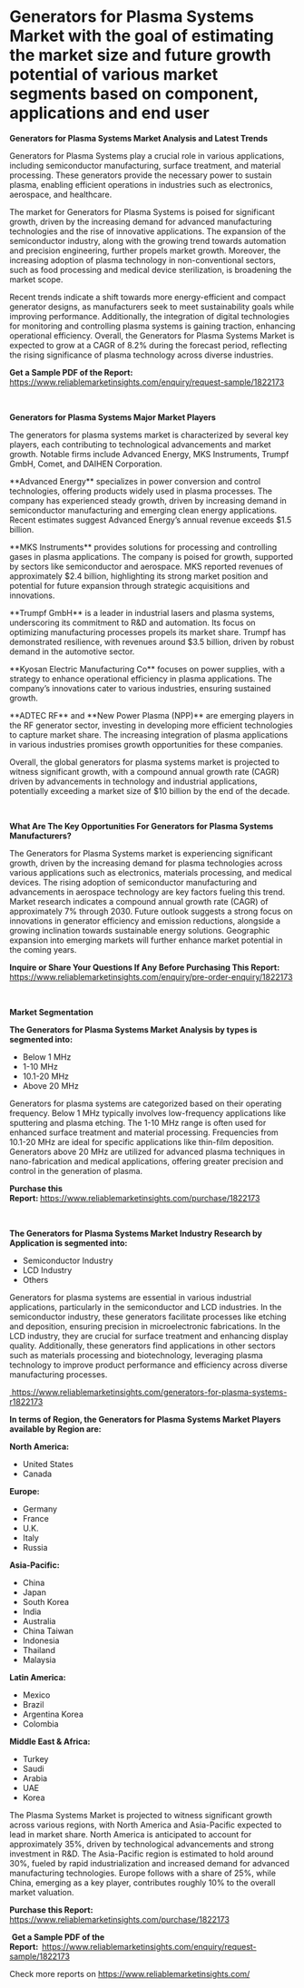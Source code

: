 <p><h1>Generators for Plasma Systems Market with the goal of estimating the market size and future growth potential of various market segments based on component, applications and end user</h1></p><p><strong>Generators for Plasma Systems Market Analysis and Latest Trends</strong></p>
<p><p>Generators for Plasma Systems play a crucial role in various applications, including semiconductor manufacturing, surface treatment, and material processing. These generators provide the necessary power to sustain plasma, enabling efficient operations in industries such as electronics, aerospace, and healthcare. </p><p>The market for Generators for Plasma Systems is poised for significant growth, driven by the increasing demand for advanced manufacturing technologies and the rise of innovative applications. The expansion of the semiconductor industry, along with the growing trend towards automation and precision engineering, further propels market growth. Moreover, the increasing adoption of plasma technology in non-conventional sectors, such as food processing and medical device sterilization, is broadening the market scope.</p><p>Recent trends indicate a shift towards more energy-efficient and compact generator designs, as manufacturers seek to meet sustainability goals while improving performance. Additionally, the integration of digital technologies for monitoring and controlling plasma systems is gaining traction, enhancing operational efficiency. Overall, the Generators for Plasma Systems Market is expected to grow at a CAGR of 8.2% during the forecast period, reflecting the rising significance of plasma technology across diverse industries.</p></p>
<p><strong>Get a Sample PDF of the Report:&nbsp;</strong> <a href="https://www.reliablemarketinsights.com/enquiry/request-sample/1822173?utm_campaign=3196&utm_medium=2&utm_source=Github&utm_content=ia&utm_term=12042025&utm_id=generators-for-plasma-systems">https://www.reliablemarketinsights.com/enquiry/request-sample/1822173</a></p>
<p>&nbsp;</p>
<p><strong>Generators for Plasma Systems Major Market Players</strong></p>
<p><p>The generators for plasma systems market is characterized by several key players, each contributing to technological advancements and market growth. Notable firms include Advanced Energy, MKS Instruments, Trumpf GmbH, Comet, and DAIHEN Corporation. </p><p>**Advanced Energy** specializes in power conversion and control technologies, offering products widely used in plasma processes. The company has experienced steady growth, driven by increasing demand in semiconductor manufacturing and emerging clean energy applications. Recent estimates suggest Advanced Energy’s annual revenue exceeds $1.5 billion.</p><p>**MKS Instruments** provides solutions for processing and controlling gases in plasma applications. The company is poised for growth, supported by sectors like semiconductor and aerospace. MKS reported revenues of approximately $2.4 billion, highlighting its strong market position and potential for future expansion through strategic acquisitions and innovations.</p><p>**Trumpf GmbH** is a leader in industrial lasers and plasma systems, underscoring its commitment to R&D and automation. Its focus on optimizing manufacturing processes propels its market share. Trumpf has demonstrated resilience, with revenues around $3.5 billion, driven by robust demand in the automotive sector.</p><p>**Kyosan Electric Manufacturing Co** focuses on power supplies, with a strategy to enhance operational efficiency in plasma applications. The company’s innovations cater to various industries, ensuring sustained growth.</p><p>**ADTEC RF** and **New Power Plasma (NPP)** are emerging players in the RF generator sector, investing in developing more efficient technologies to capture market share. The increasing integration of plasma applications in various industries promises growth opportunities for these companies.</p><p>Overall, the global generators for plasma systems market is projected to witness significant growth, with a compound annual growth rate (CAGR) driven by advancements in technology and industrial applications, potentially exceeding a market size of $10 billion by the end of the decade.</p></p>
<p>&nbsp;</p>
<p><strong>What Are The Key Opportunities For Generators for Plasma Systems Manufacturers?</strong></p>
<p><p>The Generators for Plasma Systems market is experiencing significant growth, driven by the increasing demand for plasma technologies across various applications such as electronics, materials processing, and medical devices. The rising adoption of semiconductor manufacturing and advancements in aerospace technology are key factors fueling this trend. Market research indicates a compound annual growth rate (CAGR) of approximately 7% through 2030. Future outlook suggests a strong focus on innovations in generator efficiency and emission reductions, alongside a growing inclination towards sustainable energy solutions. Geographic expansion into emerging markets will further enhance market potential in the coming years.</p></p>
<p><strong>Inquire or Share Your Questions If Any Before Purchasing This Report:</strong> <a href="https://www.reliablemarketinsights.com/enquiry/pre-order-enquiry/1822173?utm_campaign=3196&utm_medium=2&utm_source=Github&utm_content=ia&utm_term=12042025&utm_id=generators-for-plasma-systems">https://www.reliablemarketinsights.com/enquiry/pre-order-enquiry/1822173</a></p>
<p>&nbsp;</p>
<p><strong>Market Segmentation</strong></p>
<p><strong>The Generators for Plasma Systems Market Analysis by types is segmented into:</strong></p>
<p><ul><li>Below 1 MHz</li><li>1-10 MHz</li><li>10.1-20 MHz</li><li>Above 20 MHz</li></ul></p>
<p><p>Generators for plasma systems are categorized based on their operating frequency. Below 1 MHz typically involves low-frequency applications like sputtering and plasma etching. The 1-10 MHz range is often used for enhanced surface treatment and material processing. Frequencies from 10.1-20 MHz are ideal for specific applications like thin-film deposition. Generators above 20 MHz are utilized for advanced plasma techniques in nano-fabrication and medical applications, offering greater precision and control in the generation of plasma.</p></p>
<p><strong>Purchase this Report:&nbsp;</strong><a href="https://www.reliablemarketinsights.com/purchase/1822173?utm_campaign=3196&utm_medium=2&utm_source=Github&utm_content=ia&utm_term=12042025&utm_id=generators-for-plasma-systems">https://www.reliablemarketinsights.com/purchase/1822173</a></p>
<p>&nbsp;</p>
<p><strong>The Generators for Plasma Systems Market Industry Research by Application is segmented into:</strong></p>
<p><ul><li>Semiconductor Industry</li><li>LCD Industry</li><li>Others</li></ul></p>
<p><p>Generators for plasma systems are essential in various industrial applications, particularly in the semiconductor and LCD industries. In the semiconductor industry, these generators facilitate processes like etching and deposition, ensuring precision in microelectronic fabrications. In the LCD industry, they are crucial for surface treatment and enhancing display quality. Additionally, these generators find applications in other sectors such as materials processing and biotechnology, leveraging plasma technology to improve product performance and efficiency across diverse manufacturing processes.</p></p>
<p><a href="https://www.reliablemarketinsights.com/generators-for-plasma-systems-r1822173?utm_campaign=3196&utm_medium=2&utm_source=Github&utm_content=ia&utm_term=12042025&utm_id=generators-for-plasma-systems">&nbsp;https://www.reliablemarketinsights.com/generators-for-plasma-systems-r1822173</a></p>
<p><strong>In terms of Region, the Generators for Plasma Systems Market Players available by Region are:</strong></p>
<p>
    <p> <strong> North America: </strong>
        <ul>
            <li>United States</li>
            <li>Canada</li>
        </ul>
        </p> 
    <p> <strong> Europe: </strong>
        <ul>
            <li>Germany</li>
            <li>France</li>
            <li>U.K.</li>
            <li>Italy</li>
            <li>Russia</li>
        </ul>
        </p> 
    <p> <strong> Asia-Pacific: </strong>
        <ul>
            <li>China</li>
            <li>Japan</li>
            <li>South Korea</li>
            <li>India</li>
            <li>Australia</li>
            <li>China Taiwan</li>
            <li>Indonesia</li>
            <li>Thailand</li>
            <li>Malaysia</li>
        </ul>
        </p> 
    <p> <strong> Latin America: </strong>
        <ul>
            <li>Mexico</li>
            <li>Brazil</li>
            <li>Argentina Korea</li>
            <li>Colombia</li>
        </ul>
        </p> 
    <p> <strong> Middle East & Africa: </strong>
        <ul>
            <li>Turkey</li>
            <li>Saudi</li>
            <li>Arabia</li>
            <li>UAE</li>
            <li>Korea</li>
        </ul>
    </p>
    </p>
<p><p>The Plasma Systems Market is projected to witness significant growth across various regions, with North America and Asia-Pacific expected to lead in market share. North America is anticipated to account for approximately 35%, driven by technological advancements and strong investment in R&D. The Asia-Pacific region is estimated to hold around 30%, fueled by rapid industrialization and increased demand for advanced manufacturing technologies. Europe follows with a share of 25%, while China, emerging as a key player, contributes roughly 10% to the overall market valuation.</p></p>
<p><strong>Purchase this Report: </strong><a href="https://www.reliablemarketinsights.com/purchase/1822173?utm_campaign=3196&utm_medium=2&utm_source=Github&utm_content=ia&utm_term=12042025&utm_id=generators-for-plasma-systems">https://www.reliablemarketinsights.com/purchase/1822173</a></p>
<p>&nbsp;<strong>Get a Sample PDF of the Report:&nbsp;&nbsp;</strong><a href="https://www.reliablemarketinsights.com/enquiry/request-sample/1822173?utm_campaign=3196&utm_medium=2&utm_source=Github&utm_content=ia&utm_term=12042025&utm_id=generators-for-plasma-systems">https://www.reliablemarketinsights.com/enquiry/request-sample/1822173</a></p>
<p><strong></strong></p>
<p>Check more reports on <a href="https://www.reliablemarketinsights.com/?utm_campaign=3196&utm_medium=2&utm_source=Github&utm_content=ia&utm_term=12042025&utm_id=generators-for-plasma-systems">https://www.reliablemarketinsights.com/</a></p>